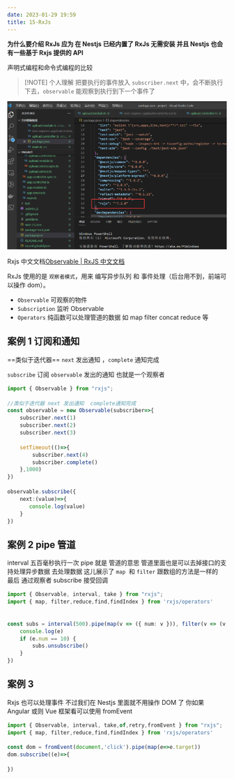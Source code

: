 ```yaml
---
date: 2023-01-29 19:59
title: 15-RxJs
---
```


**为什么要介绍 RxJs 应为 在 Nestjs 已经内置了 RxJs 无需安装 并且 Nestjs 也会有一些基于 Rxjs 提供的 API**

 声明式编程和命令式编程的比较


> [!NOTE] 个人理解
> 把要执行的事件放入 `subscriber.next` 中，会不断执行下去，`observable` 能观察到执行到下一个事件了



![](./_images/image-2023-01-29_21-52-23-823-15-RxJs.png)

Rxjs 中文文档[Observable | RxJS 中文文档](https://cn.rx.js.org/class/es6/Observable.js~Observable.html "Observable | RxJS 中文文档")

RxJs 使用的是 `观察者模式`，用来 编写异步队列 和 事件处理（后台用不到，前端可以操作 dom）。

- `Observable` 可观察的物件
- `Subscription` 监听 Observable
- `Operators` 纯函数可以处理管道的数据 如 map filter concat reduce 等

## 案例 1 订阅和通知

==类似于迭代器== `next` 发出通知 ，`complete` 通知完成

`subscribe` 订阅 `observable` 发出的通知 也就是一个观察者




```ts
import { Observable } from "rxjs";

//类似于迭代器 next 发出通知  complete通知完成
const observable = new Observable(subscriber=>{
    subscriber.next(1)
    subscriber.next(2)
    subscriber.next(3)

    setTimeout(()=>{
        subscriber.next(4)
        subscriber.complete()
    },1000)
})

observable.subscribe({
    next:(value)=>{
       console.log(value)
    }
})
```

## 案例 2 pipe 管道

interval 五百毫秒执行一次
pipe 就是 管道的意思 管道里面也是可以去掉接口的支持处理异步数据 去处理数据
这儿展示了 `map`  和 `filter` 跟数组的方法是一样的  
最后 通过观察者 subscribe 接受回调

```ts
import { Observable, interval, take } from "rxjs";
import { map, filter,reduce,find,findIndex } from 'rxjs/operators'


const subs = interval(500).pipe(map(v => ({ num: v })), filter(v => (v.num % 2 == 0))).subscribe((e) => {
    console.log(e)
    if (e.num == 10) {
        subs.unsubscribe()
    }
})
```

## 案例 3

Rxjs 也可以处理事件 不过我们在 Nestjs 里面就不用操作 DOM 了 你如果 Angular 或则 Vue 框架看可以使用 fromEvent

```ts
import { Observable, interval, take,of,retry,fromEvent } from "rxjs";
import { map, filter,reduce,find,findIndex } from 'rxjs/operators'

const dom = fromEvent(document,'click').pipe(map(e=>e.target))
dom.subscribe((e)=>{

})
```